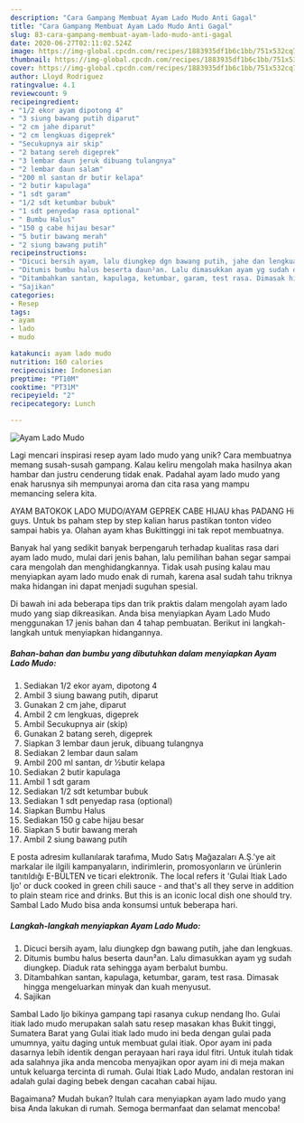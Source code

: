 ```yaml
---
description: "Cara Gampang Membuat Ayam Lado Mudo Anti Gagal"
title: "Cara Gampang Membuat Ayam Lado Mudo Anti Gagal"
slug: 83-cara-gampang-membuat-ayam-lado-mudo-anti-gagal
date: 2020-06-27T02:11:02.524Z
image: https://img-global.cpcdn.com/recipes/1883935df1b6c1bb/751x532cq70/ayam-lado-mudo-foto-resep-utama.jpg
thumbnail: https://img-global.cpcdn.com/recipes/1883935df1b6c1bb/751x532cq70/ayam-lado-mudo-foto-resep-utama.jpg
cover: https://img-global.cpcdn.com/recipes/1883935df1b6c1bb/751x532cq70/ayam-lado-mudo-foto-resep-utama.jpg
author: Lloyd Rodriguez
ratingvalue: 4.1
reviewcount: 9
recipeingredient:
- "1/2 ekor ayam dipotong 4"
- "3 siung bawang putih diparut"
- "2 cm jahe diparut"
- "2 cm lengkuas digeprek"
- "Secukupnya air skip"
- "2 batang sereh digeprek"
- "3 lembar daun jeruk dibuang tulangnya"
- "2 lembar daun salam"
- "200 ml santan dr butir kelapa"
- "2 butir kapulaga"
- "1 sdt garam"
- "1/2 sdt ketumbar bubuk"
- "1 sdt penyedap rasa optional"
- " Bumbu Halus"
- "150 g cabe hijau besar"
- "5 butir bawang merah"
- "2 siung bawang putih"
recipeinstructions:
- "Dicuci bersih ayam, lalu diungkep dgn bawang putih, jahe dan lengkuas."
- "Ditumis bumbu halus beserta daun²an. Lalu dimasukkan ayam yg sudah diungkep. Diaduk rata sehingga ayam berbalut bumbu."
- "Ditambahkan santan, kapulaga, ketumbar, garam, test rasa. Dimasak hingga mengeluarkan minyak dan kuah menyusut."
- "Sajikan"
categories:
- Resep
tags:
- ayam
- lado
- mudo

katakunci: ayam lado mudo 
nutrition: 160 calories
recipecuisine: Indonesian
preptime: "PT10M"
cooktime: "PT31M"
recipeyield: "2"
recipecategory: Lunch

---
```



![Ayam Lado Mudo](https://img-global.cpcdn.com/recipes/1883935df1b6c1bb/751x532cq70/ayam-lado-mudo-foto-resep-utama.jpg)

Lagi mencari inspirasi resep ayam lado mudo yang unik? Cara membuatnya memang susah-susah gampang. Kalau keliru mengolah maka hasilnya akan hambar dan justru cenderung tidak enak. Padahal ayam lado mudo yang enak harusnya sih mempunyai aroma dan cita rasa yang mampu memancing selera kita.

AYAM BATOKOK LADO MUDO/AYAM GEPREK CABE HIJAU khas PADANG Hi guys. Untuk bs paham step by step kalian harus pastikan tonton video sampai habis ya. Olahan ayam khas Bukittinggi ini tak repot membuatnya.

Banyak hal yang sedikit banyak berpengaruh terhadap kualitas rasa dari ayam lado mudo, mulai dari jenis bahan, lalu pemilihan bahan segar sampai cara mengolah dan menghidangkannya. Tidak usah pusing kalau mau menyiapkan ayam lado mudo enak di rumah, karena asal sudah tahu triknya maka hidangan ini dapat menjadi suguhan spesial.


Di bawah ini ada beberapa tips dan trik praktis dalam mengolah ayam lado mudo yang siap dikreasikan. Anda bisa menyiapkan Ayam Lado Mudo menggunakan 17 jenis bahan dan 4 tahap pembuatan. Berikut ini langkah-langkah untuk menyiapkan hidangannya.

<!--inarticleads1-->

##### Bahan-bahan dan bumbu yang dibutuhkan dalam menyiapkan Ayam Lado Mudo:

1. Sediakan 1/2 ekor ayam, dipotong 4
1. Ambil 3 siung bawang putih, diparut
1. Gunakan 2 cm jahe, diparut
1. Ambil 2 cm lengkuas, digeprek
1. Ambil Secukupnya air (skip)
1. Gunakan 2 batang sereh, digeprek
1. Siapkan 3 lembar daun jeruk, dibuang tulangnya
1. Sediakan 2 lembar daun salam
1. Ambil 200 ml santan, dr ½butir kelapa
1. Sediakan 2 butir kapulaga
1. Ambil 1 sdt garam
1. Sediakan 1/2 sdt ketumbar bubuk
1. Sediakan 1 sdt penyedap rasa (optional)
1. Siapkan  Bumbu Halus
1. Sediakan 150 g cabe hijau besar
1. Siapkan 5 butir bawang merah
1. Ambil 2 siung bawang putih


E posta adresim kullanılarak tarafıma, Mudo Satış Mağazaları A.Ş.&#39;ye ait markalar ile ilgili kampanyaların, indirimlerin, promosyonların ve ürünlerin tanıtıldığı E-BÜLTEN ve ticari elektronik. The local refers it &#39;Gulai Itiak Lado Ijo&#39; or duck cooked in green chili sauce - and that&#39;s all they serve in addition to plain steam rice and drinks. But this is an iconic local dish one should try. Sambal Lado Mudo bisa anda konsumsi untuk beberapa hari. 

<!--inarticleads2-->

##### Langkah-langkah menyiapkan Ayam Lado Mudo:

1. Dicuci bersih ayam, lalu diungkep dgn bawang putih, jahe dan lengkuas.
1. Ditumis bumbu halus beserta daun²an. Lalu dimasukkan ayam yg sudah diungkep. Diaduk rata sehingga ayam berbalut bumbu.
1. Ditambahkan santan, kapulaga, ketumbar, garam, test rasa. Dimasak hingga mengeluarkan minyak dan kuah menyusut.
1. Sajikan


Sambal Lado Ijo bikinya gampang tapi rasanya cukup nendang lho. Gulai itiak lado mudo merupakan salah satu resep masakan khas Bukit tinggi, Sumatera Barat yang Gulai itiak lado mudo ini beda dengan gulai pada umumnya, yaitu daging untuk membuat gulai itiak. Opor ayam ini pada dasarnya lebih identik dengan perayaan hari raya idul fitri. Untuk itulah tidak ada salahnya jika anda mencoba menyajikan opor ayam ini di meja makan untuk keluarga tercinta di rumah. Gulai Itiak Lado Mudo, andalan restoran ini adalah gulai daging bebek dengan cacahan cabai hijau. 

Bagaimana? Mudah bukan? Itulah cara menyiapkan ayam lado mudo yang bisa Anda lakukan di rumah. Semoga bermanfaat dan selamat mencoba!
